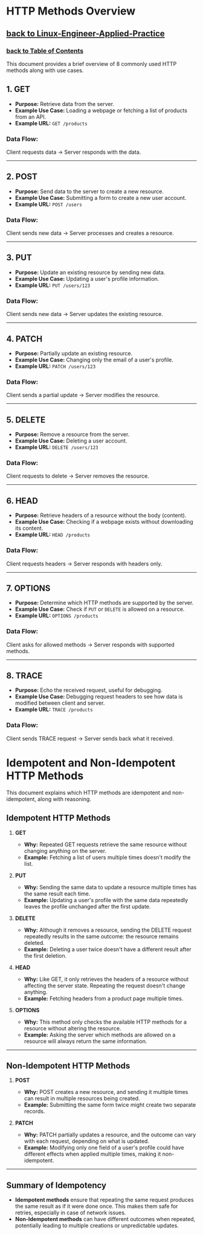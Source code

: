 # HTTP Methods Overview
## [**back to Linux-Engineer-Applied-Practice**](../README.md)
### [**back to Table of Contents**](/Additional-Notes/Table-of-Contents.md)


This document provides a brief overview of 8 commonly used HTTP methods along with use cases.

## 1. GET
- **Purpose:** Retrieve data from the server.
- **Example Use Case:** Loading a webpage or fetching a list of products from an API.
- **Example URL:** `GET /products`

### Data Flow:
Client requests data → Server responds with the data.

---

## 2. POST
- **Purpose:** Send data to the server to create a new resource.
- **Example Use Case:** Submitting a form to create a new user account.
- **Example URL:** `POST /users`

### Data Flow:
Client sends new data → Server processes and creates a resource.

---

## 3. PUT
- **Purpose:** Update an existing resource by sending new data.
- **Example Use Case:** Updating a user's profile information.
- **Example URL:** `PUT /users/123`

### Data Flow:
Client sends new data → Server updates the existing resource.

---

## 4. PATCH
- **Purpose:** Partially update an existing resource.
- **Example Use Case:** Changing only the email of a user's profile.
- **Example URL:** `PATCH /users/123`

### Data Flow:
Client sends a partial update → Server modifies the resource.

---

## 5. DELETE
- **Purpose:** Remove a resource from the server.
- **Example Use Case:** Deleting a user account.
- **Example URL:** `DELETE /users/123`

### Data Flow:
Client requests to delete → Server removes the resource.

---

## 6. HEAD
- **Purpose:** Retrieve headers of a resource without the body (content).
- **Example Use Case:** Checking if a webpage exists without downloading its content.
- **Example URL:** `HEAD /products`

### Data Flow:
Client requests headers → Server responds with headers only.

---

## 7. OPTIONS
- **Purpose:** Determine which HTTP methods are supported by the server.
- **Example Use Case:** Check if `PUT` or `DELETE` is allowed on a resource.
- **Example URL:** `OPTIONS /products`

### Data Flow:
Client asks for allowed methods → Server responds with supported methods.

---

## 8. TRACE
- **Purpose:** Echo the received request, useful for debugging.
- **Example Use Case:** Debugging request headers to see how data is modified between client and server.
- **Example URL:** `TRACE /products`

### Data Flow:
Client sends TRACE request → Server sends back what it received.

# Idempotent and Non-Idempotent HTTP Methods

This document explains which HTTP methods are idempotent and non-idempotent, along with reasoning.

## Idempotent HTTP Methods

1. **GET**
   - **Why:** Repeated GET requests retrieve the same resource without changing anything on the server.
   - **Example:** Fetching a list of users multiple times doesn't modify the list.

2. **PUT**
   - **Why:** Sending the same data to update a resource multiple times has the same result each time.
   - **Example:** Updating a user's profile with the same data repeatedly leaves the profile unchanged after the first update.

3. **DELETE**
   - **Why:** Although it removes a resource, sending the DELETE request repeatedly results in the same outcome: the resource remains deleted.
   - **Example:** Deleting a user twice doesn't have a different result after the first deletion.

4. **HEAD**
   - **Why:** Like GET, it only retrieves the headers of a resource without affecting the server state. Repeating the request doesn't change anything.
   - **Example:** Fetching headers from a product page multiple times.

5. **OPTIONS**
   - **Why:** This method only checks the available HTTP methods for a resource without altering the resource.
   - **Example:** Asking the server which methods are allowed on a resource will always return the same information.

---

## Non-Idempotent HTTP Methods

1. **POST**
   - **Why:** POST creates a new resource, and sending it multiple times can result in multiple resources being created.
   - **Example:** Submitting the same form twice might create two separate records.

2. **PATCH**
   - **Why:** PATCH partially updates a resource, and the outcome can vary with each request, depending on what is updated.
   - **Example:** Modifying only one field of a user's profile could have different effects when applied multiple times, making it non-idempotent.

---

## Summary of Idempotency

- **Idempotent methods** ensure that repeating the same request produces the same result as if it were done once. This makes them safe for retries, especially in case of network issues.
- **Non-Idempotent methods** can have different outcomes when repeated, potentially leading to multiple creations or unpredictable updates.

